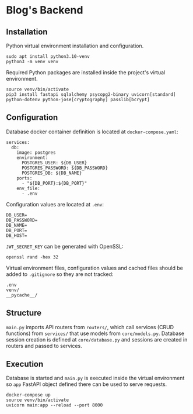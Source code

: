 # Blog's Backend

## Installation

Python virtual environment installation and configuration.

	sudo apt install python3.10-venv
	python3 -m venv venv

Required Python packages are installed inside the project's virtual environment.

	source venv/bin/activate
	pip3 install fastapi sqlalchemy psycopg2-binary uvicorn[standard] python-dotenv python-jose[cryptography] passlib[bcrypt]

## Configuration

Database docker container definition is located at `docker-compose.yaml`:

	services:
	  db:
		image: postgres
		environment:
		  POSTGRES_USER: ${DB_USER}
		  POSTGRES_PASSWORD: ${DB_PASSWORD}
		  POSTGRES_DB: ${DB_NAME}
		ports:
		  - "${DB_PORT}:${DB_PORT}"
		env_file:
		  - .env

Configuration values are located at `.env`:

	DB_USER=
	DB_PASSWORD=
	DB_NAME=
	DB_PORT=
	DB_HOST=

`JWT_SECRET_KEY` can be generated with OpenSSL:

	openssl rand -hex 32

Virtual environment files, configuration values and cached files should be added to `.gitignore` so they are not tracked:

	.env
	venv/
	__pycache__/

## Structure

`main.py` imports API routers from `routers/`, which call services (CRUD functions) from `services/` that use models from `core/models.py`. Database session creation is defined at `core/database.py` and sessions are created in routers and passed to services.

## Execution

Database is started and `main.py` is executed inside the virtual environment so `app` FastAPI object defined there can be used to serve requests.

	docker-compose up
	source venv/bin/activate
	uvicorn main:app --reload --port 8000

